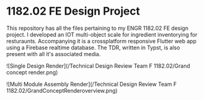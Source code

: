 # 1182.02 FE Design Project
This repository has all the files pertaining to my ENGR 1182.02 FE design project. I developed an IOT multi-object scale for ingredient inventorying for resturaunts. Accompanying it is a crossplatform responsive Flutter web app using a Firebase realtime database. The TDR, written in Typst, is also present with all it's associated media. 


![Single Design Render](/Technical Design Review Team F 1182.02/Grand concept render.png)

![Multi Module Assembly Render](/Technical Design Review Team F 1182.02/GrandConceptRenderoverview.png)

